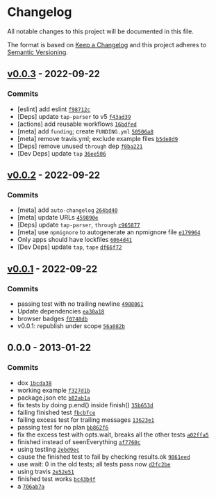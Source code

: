 # Changelog

All notable changes to this project will be documented in this file.

The format is based on [Keep a Changelog](https://keepachangelog.com/en/1.0.0/)
and this project adheres to [Semantic Versioning](https://semver.org/spec/v2.0.0.html).

## [v0.0.3](https://github.com/tapjs/tap-finished/compare/v0.0.2...v0.0.3) - 2022-09-22

### Commits

- [eslint] add eslint [`f98712c`](https://github.com/tapjs/tap-finished/commit/f98712c1fa5fbb0ee1708f3e4d6e8e40f62e7351)
- [Deps] update `tap-parser` to v5 [`f43ad39`](https://github.com/tapjs/tap-finished/commit/f43ad393e08fd54db518216f56ba800415b2d2c8)
- [actions] add reusable workflows [`16bdfed`](https://github.com/tapjs/tap-finished/commit/16bdfed0e39b6562b7f8e612079ed25df57be8c9)
- [meta] add `funding`; create `FUNDING.yml` [`50506a8`](https://github.com/tapjs/tap-finished/commit/50506a8d09acc01f578b2b74aff31d0c21a6ffe5)
- [meta] remove travis.yml; exclude example files [`b5de8d9`](https://github.com/tapjs/tap-finished/commit/b5de8d9d02cb295004e91732fe104a46f3396368)
- [Deps] remove unused `through` dep [`f0ba221`](https://github.com/tapjs/tap-finished/commit/f0ba2215fd4b23b50d0ba7364b9a671bd703d293)
- [Dev Deps] update `tap` [`36ee506`](https://github.com/tapjs/tap-finished/commit/36ee506e32b2fd2eed5199c050279107d760c5ba)

## [v0.0.2](https://github.com/tapjs/tap-finished/compare/v0.0.1...v0.0.2) - 2022-09-22

### Commits

- [meta] add `auto-changelog` [`264bd40`](https://github.com/tapjs/tap-finished/commit/264bd4021842b40aa4d66cd5089221b665e346b7)
- [meta] update URLs [`459890e`](https://github.com/tapjs/tap-finished/commit/459890e188fc332b7d72f47dd8843f5fa7d15490)
- [Deps] update `tap-parser`, `through` [`c965877`](https://github.com/tapjs/tap-finished/commit/c965877e77bf5175f655ec425dda89263789f17b)
- [meta] use `npmignore` to autogenerate an npmignore file [`e179964`](https://github.com/tapjs/tap-finished/commit/e1799648cc1e5d4d2b999c5b8ae5b5afc609c761)
- Only apps should have lockfiles [`6064d41`](https://github.com/tapjs/tap-finished/commit/6064d41d93ae50e5e27728f3baf9af7c11e4e6a5)
- [Dev Deps] update `tap`, `tape` [`df66f72`](https://github.com/tapjs/tap-finished/commit/df66f72458c8c89fb331d366b0e853d942689041)

## [v0.0.1](https://github.com/tapjs/tap-finished/compare/0.0.0...v0.0.1) - 2022-09-22

### Commits

- passing test with no trailing newline [`4988061`](https://github.com/tapjs/tap-finished/commit/49880615f75a3c3275dbf3908631fcb87cf54089)
- Update dependencies [`ea30a18`](https://github.com/tapjs/tap-finished/commit/ea30a1820481aa291df63c56b51acb856169d4e4)
- browser badges [`f0748db`](https://github.com/tapjs/tap-finished/commit/f0748db14cf5105dd029f54a85cc2bdd4e72c6b0)
- v0.0.1: republish under scope [`56a082b`](https://github.com/tapjs/tap-finished/commit/56a082bf140baf9887faec721abd5c2d5c59c1cc)

## 0.0.0 - 2013-01-22

### Commits

- dox [`1bcda38`](https://github.com/tapjs/tap-finished/commit/1bcda384d0fe3377b029ad2e048a52e3249e7fc0)
- working example [`f327d1b`](https://github.com/tapjs/tap-finished/commit/f327d1bffc16ac1883b71e351005f38a17014914)
- package.json etc [`b82ab1a`](https://github.com/tapjs/tap-finished/commit/b82ab1aa4378dd639c4195aafbaa12a17249bced)
- fix tests by doing p.end() inside finish() [`35b653d`](https://github.com/tapjs/tap-finished/commit/35b653d778a4f387c269f6dfbe95066455636410)
- failing finished test [`fbcbfce`](https://github.com/tapjs/tap-finished/commit/fbcbfce82e05fabf2f430acdb710060a5157ca06)
- failing excess test for trailing messages [`13623e1`](https://github.com/tapjs/tap-finished/commit/13623e1b6df04b683ca871f3cb1ec7f9927b78e5)
- passing test for no plan [`bb862f6`](https://github.com/tapjs/tap-finished/commit/bb862f613c51eda62248011fa90a816fbaa8aff3)
- fix the excess test with opts.wait, breaks all the other tests [`a02ffa5`](https://github.com/tapjs/tap-finished/commit/a02ffa5e5397716ce97b60a0d07adc4781c9311c)
- finished instead of seenEverything [`af7760c`](https://github.com/tapjs/tap-finished/commit/af7760cf00a9b0b62d59d80c57ae6ecc5ac274ac)
- using testling [`2ebd9ec`](https://github.com/tapjs/tap-finished/commit/2ebd9eca9e865040d2cfb470eed2df464e0c25ac)
- cause the finished test to fail by checking results.ok [`9861eed`](https://github.com/tapjs/tap-finished/commit/9861eed1a29faa972c6c30fd99296684206b58c6)
- use wait: 0 in the old tests; all tests pass now [`d2fc2be`](https://github.com/tapjs/tap-finished/commit/d2fc2bef507191340f0d2266b90e6a21a770ecb0)
- using travis [`2e52e51`](https://github.com/tapjs/tap-finished/commit/2e52e5123dfd721a910add2672b6996f4a2ed5b0)
- finished test works [`bc43b4f`](https://github.com/tapjs/tap-finished/commit/bc43b4ffaa889ee20952aec4db89aefc2803f9c6)
- a [`706ab7a`](https://github.com/tapjs/tap-finished/commit/706ab7a210990e13832facbb17555f196a592bbb)
